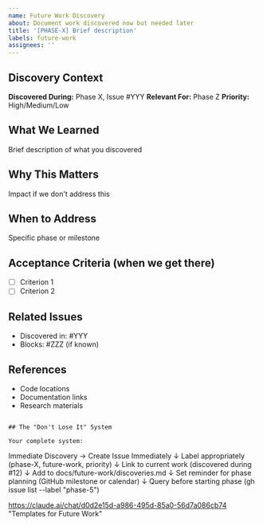 ```yaml
---
name: Future Work Discovery
about: Document work discovered now but needed later
title: '[PHASE-X] Brief description'
labels: future-work
assignees: ''
---
```


## Discovery Context
**Discovered During:** Phase X, Issue #YYY
**Relevant For:** Phase Z
**Priority:** High/Medium/Low

## What We Learned
Brief description of what you discovered

## Why This Matters
Impact if we don't address this

## When to Address
Specific phase or milestone

## Acceptance Criteria (when we get there)
- [ ] Criterion 1
- [ ] Criterion 2

## Related Issues
- Discovered in: #YYY
- Blocks: #ZZZ (if known)

## References
- Code locations
- Documentation links
- Research materials
```

## The "Don't Lose It" System

Your complete system:
```
Immediate Discovery → Create Issue Immediately
         ↓
    Label appropriately
    (phase-X, future-work, priority)
         ↓
    Link to current work
    (discovered during #12)
         ↓
    Add to docs/future-work/discoveries.md
         ↓
    Set reminder for phase planning
    (GitHub milestone or calendar)
         ↓
    Query before starting phase
    (gh issue list --label "phase-5")

https://claude.ai/chat/d0d2e15d-a986-495d-85a0-56d7a086cb74
"Templates for Future Work"